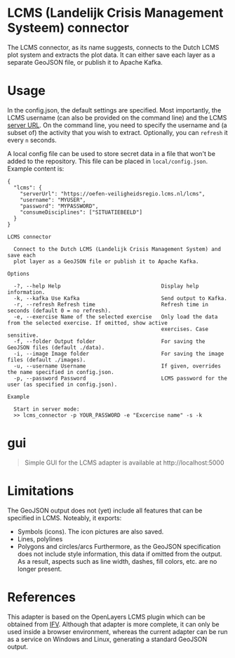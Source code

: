 # LCMS (Landelijk Crisis Management Systeem) connector

The LCMS connector, as its name suggests, connects to the Dutch LCMS plot system and extracts the plot data. It can either save each layer as a separate GeoJSON file, or publish it to Apache Kafka.

# Usage

In the config.json, the default settings are specified. Most importantly, the LCMS username (can also be provided on the command line) and the LCMS [server URL](https://oefen-veiligheidsregio.lcms.nl/lcms). On the command line, you need to specify the username and (a subset of) the activity that you wish to extract. Optionally, you can `refresh` it every `n` seconds.

A local config file can be used to store secret data in a file that won't be added to the repository. This file can be placed in `local/config.json`. Example content is:
```
{
  "lcms": {
    "serverUrl": "https://oefen-veiligheidsregio.lcms.nl/lcms",
    "username": "MYUSER",
    "password": "MYPASSWORD",
    "consumeDisciplines": ["SITUATIEBEELD"]
  }
}
```

```console
LCMS connector

  Connect to the Dutch LCMS (Landelijk Crisis Management System) and save each
  plot layer as a GeoJSON file or publish it to Apache Kafka.

Options

  -?, --help Help                                Display help information.
  -k, --kafka Use Kafka                          Send output to Kafka.
  -r, --refresh Refresh time                     Refresh time in seconds (default 0 = no refresh).
  -e, --exercise Name of the selected exercise   Only load the data from the selected exercise. If omitted, show active
                                                 exercises. Case sensitive.
  -f, --folder Output folder                     For saving the GeoJSON files (default ./data).
  -i, --image Image folder                       For saving the image files (default ./images).
  -u, --username Username                        If given, overrides the name specified in config.json.
  -p, --password Password                        LCMS password for the user (as specified in config.json).

Example

  Start in server mode:
  >> lcms_connector -p YOUR_PASSWORD -e "Excercise name" -s -k
```

# gui

> Simple GUI for the LCMS adapter is available at http://localhost:5000

# Limitations

The GeoJSON output does not (yet) include all features that can be specified in LCMS. Noteably, it exports:
- Symbols (icons). The icon pictures are also saved.
- Lines, polylines
- Polygons and circles/arcs
Furthermore, as the GeoJSON specification does not include style information, this data if omitted from the output. As a result, aspects such as line width, dashes, fill colors, etc. are no longer present.

# References

This adapter is based on the OpenLayers LCMS plugin which can be obtained from [IFV](www.ifv.nl). Although that adapter is more complete, it can only be used inside a browser environment, whereas the current adapter can be run as a service on Windows and Linux, generating a standard GeoJSON output.